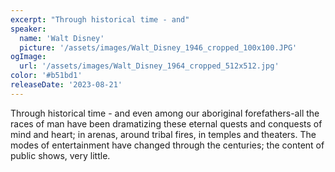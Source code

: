 ```yaml
---
excerpt: "Through historical time - and"
speaker:
  name: 'Walt Disney'
  picture: '/assets/images/Walt_Disney_1946_cropped_100x100.JPG'
ogImage:
  url: '/assets/images/Walt_Disney_1964_cropped_512x512.jpg'
color: '#b51bd1'
releaseDate: '2023-08-21'
---
```

Through historical time - and even among our aboriginal forefathers-all the races of man have been dramatizing these eternal quests and conquests of mind and heart; in arenas, around tribal fires, in temples and theaters. The modes of entertainment have changed through the centuries; the content of public shows, very little.
